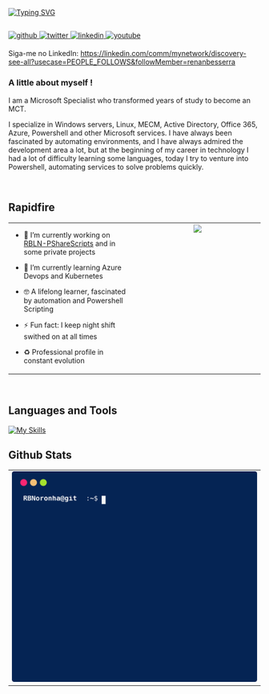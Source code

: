[![Typing SVG](https://readme-typing-svg.herokuapp.com?size=27&duration=4000&width=600&height=40&lines=Renan+Noronha+-+Microsoft+Specialist;Devops+in+Powershell)](https://git.io/typing-svg)
##
<a href="https://github.com/RBNoronha" target="_blank">
<img src=https://img.shields.io/badge/github-%2324292e.svg?&style=for-the-badge&logo=github&logoColor=white alt=github style="margin-bottom: 5px;" />
</a>
<a href="https://twitter.com/BesserraRenan" target="_blank">
<img src=https://img.shields.io/badge/twitter-%2300acee.svg?&style=for-the-badge&logo=twitter&logoColor=white alt=twitter style="margin-bottom: 5px;" />
</a>
<a href="https://www.linkedin.com/in/renanbesserra" target="_blank">
<img src=https://img.shields.io/badge/linkedin-%231E77B5.svg?&style=for-the-badge&logo=linkedin&logoColor=white alt=linkedin style="margin-bottom: 5px;" />
</a>
<a href="https://www.youtube.com/channel/UC4eK_R3jH5GjGKKVxm08tBw" target="_blank">
<img src=https://img.shields.io/badge/youtube-%23EE4831.svg?&style=for-the-badge&logo=youtube&logoColor=white alt=youtube style="margin-bottom: 5px;" />
</a>

Siga-me no LinkedIn: https://linkedin.com/comm/mynetwork/discovery-see-all?usecase=PEOPLE_FOLLOWS&followMember=renanbesserra


### A little about myself !  
I am a Microsoft Specialist who transformed years of study to become an MCT.

I specialize in Windows servers, Linux, MECM, Active Directory, Office 365, Azure, Powershell and other Microsoft services. I have always been fascinated by automating environments, and I have always admired the development area a lot, but at the beginning of my career in technology I had a lot of difficulty learning some languages, today I try to venture into Powershell, automating services to solve problems quickly.  
  

<br/>  


## Rapidfire  
<table><tr><td valign="top" width="50%">

- 🔭 I’m currently working on [RBLN-PShareScripts](https://github.com/RBNoronha/RBLN-PShareScripts) and in some private projects  
  

- 🌱 I’m currently learning Azure Devops and Kubernetes  
  

- 🤓 A lifelong learner, fascinated by automation and Powershell Scripting  
  

- ⚡ Fun fact: I keep night shift swithed on at all times    
  

- ♻️ Professional profile in constant evolution

</td><td valign="top" width="50%">

<div align="center">
<img src="https://github-readme-twitter.gazf.vercel.app/api?id=BesserraRenan&layout" align="center" style="width: 100%" />
</div>  


</td></tr></table>  

<br/>  


## Languages and Tools  
[![My Skills](https://skillicons.dev/icons?i=azure,gcp,powershell,regex,redis,bash,linux,docker,github,git,bots,html,ps,linkedin,twitter,vscode,visualstudio&theme=dark)](https://skillicons.dev)


## Github Stats  
<table><tr><td valign="top" width="50%">

<img src=https://github.com/RBNoronha/github-stats-terminal-style/blob/master/github_stats.svg/>
</td></tr></table>  

<br/>  
